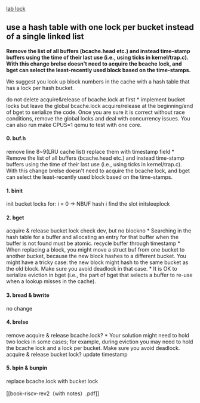 [lab lock](https://pdos.csail.mit.edu/6.S081/2020/labs/lock.html)
## use a hash table with one lock per bucket instead of a single linked list
**Remove the list of all buffers (bcache.head etc.) and instead time-stamp buffers using the time of their last use (i.e., using ticks in kernel/trap.c). With this change brelse doesn't need to acquire the bcache lock, and bget can select the least-recently used block based on the time-stamps.**

We suggest you look up block numbers in the cache with a hash table that has a lock per hash bucket.


do not delete acquire&release of bcache.lock at first
	* implement bucket locks but leave the global bcache.lock acquire/release at the beginning/end of bget to serialize the code. Once you are sure it is correct without race conditions, remove the global locks and deal with concurrency issues. You can also run make CPUS=1 qemu to test with one core.

#### 0. buf.h
remove line 8~9(LRU cache list)
replace them with timestamp field
	* Remove the list of all buffers (bcache.head etc.) and instead time-stamp buffers using the time of their last use (i.e., using ticks in kernel/trap.c). With this change brelse doesn't need to acquire the bcache lock, and bget can select the least-recently used block based on the time-stamps.
#### 1. binit
init bucket locks
for: i = 0 -> NBUF
	hash i
	find the slot
	initsleeplock
#### 2. bget
acquire & release bucket lock
check dev, but no blockno
	* Searching in the hash table for a buffer and allocating an entry for that buffer when the buffer is not found must be atomic.
recycle buffer through timestamp
	* When replacing a block, you might move a struct buf from one bucket to another bucket, because the new block hashes to a different bucket. You might have a tricky case: the new block might hash to the same bucket as the old block. Make sure you avoid deadlock in that case.
	* It is OK to serialize eviction in bget (i.e., the part of bget that selects a buffer to re-use when a lookup misses in the cache).
#### 3. bread & bwrite
no change
#### 4. brelse
remove acquire & release bcache.lock?
	* Your solution might need to hold two locks in some cases; for example, during eviction you may need to hold the bcache lock and a lock per bucket. Make sure you avoid deadlock.
acquire & release bucket lock?
update timestamp
#### 5. bpin & bunpin
replace bcache.lock with bucket lock

[[book-riscv-rev2（with notes）.pdf]]